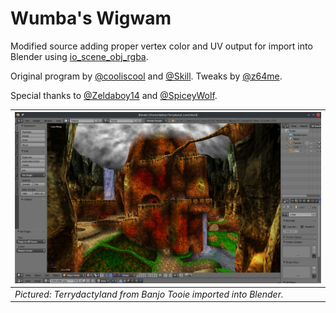 # Wumba's Wigwam

Modified source adding proper vertex color and UV output for import into Blender using [io_scene_obj_rgba](https://github.com/RareExports/io_scene_obj_rgba).

Original program by [@cooliscool](https://soundcloud.com/jeremy-johnson-24) and [@Skill](https://www.romhacking.net/community/1091/). Tweaks by [@z64me](https://z64.me).

Special thanks to [@Zeldaboy14](https://github.com/Zeldaboy14) and [@SpiceyWolf](https://github.com/SpiceyWolf).

| ![Terrydactyland](screenshot.jpg)                                   |
| ------------------------------------------------------------------- |
| *Pictured: Terrydactyland from Banjo Tooie imported into Blender.*  |

